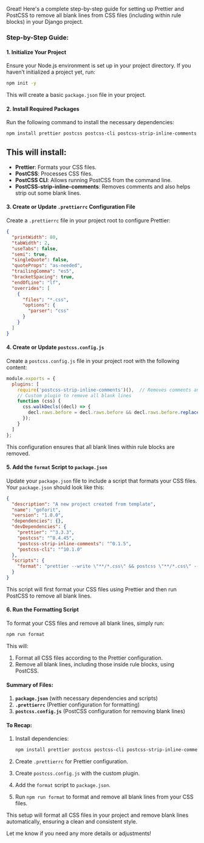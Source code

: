 Great! Here's a complete step-by-step guide for setting up Prettier and PostCSS to remove all blank lines from CSS files (including within rule blocks) in your Django project.

### Step-by-Step Guide:

#### 1\. **Initialize Your Project**

Ensure your Node.js environment is set up in your project directory. If you haven’t initialized a project yet, run:

```bash
npm init -y
```

This will create a basic `package.json` file in your project.

#### 2\. **Install Required Packages**

Run the following command to install the necessary dependencies:

```bash
npm install prettier postcss postcss-cli postcss-strip-inline-comments --save-dev
```

This will install:
------------------

*   **Prettier**: Formats your CSS files.
*   **PostCSS**: Processes CSS files.
*   **PostCSS CLI**: Allows running PostCSS from the command line.
*   **PostCSS-strip-inline-comments**: Removes comments and also helps strip out some blank lines.

#### 3\. **Create or Update `.prettierrc` Configuration File**

Create a `.prettierrc` file in your project root to configure Prettier:

```json
{
  "printWidth": 80,
  "tabWidth": 2,
  "useTabs": false,
  "semi": true,
  "singleQuote": false,
  "quoteProps": "as-needed",
  "trailingComma": "es5",
  "bracketSpacing": true,
  "endOfLine": "lf",
  "overrides": [
    {
      "files": "*.css",
      "options": {
        "parser": "css"
      }
    }
  ]
}
```

#### 4\. **Create or Update `postcss.config.js`**

Create a `postcss.config.js` file in your project root with the following content:

```js
module.exports = {
  plugins: [
    require('postcss-strip-inline-comments')(),  // Removes comments and blank lines
    // Custom plugin to remove all blank lines
    function (css) {
      css.walkDecls((decl) => {
        decl.raws.before = decl.raws.before && decl.raws.before.replace(/(\r\n|\n|\r){2,}/g, '\n'); // Removes blank lines within rule blocks
      });
    }
  ]
};
```

This configuration ensures that all blank lines within rule blocks are removed.

#### 5\. **Add the `format` Script to `package.json`**

Update your `package.json` file to include a script that formats your CSS files. Your `package.json` should look like this:

```json
{
  "description": "A new project created from template",
  "name": "goforit",
  "version": "1.0.0",
  "dependencies": {},
  "devDependencies": {
    "prettier": "^3.3.3",
    "postcss": "^8.4.45",
    "postcss-strip-inline-comments": "^0.1.5",
    "postcss-cli": "^10.1.0"
  },
  "scripts": {
    "format": "prettier --write \"**/*.css\" && postcss \"**/*.css\" --replace"
  }
}
```

This script will first format your CSS files using Prettier and then run PostCSS to remove all blank lines.

#### 6\. **Run the Formatting Script**

To format your CSS files and remove all blank lines, simply run:

```bash
npm run format
```

This will:

1.  Format all CSS files according to the Prettier configuration.
2.  Remove all blank lines, including those inside rule blocks, using PostCSS.

#### Summary of Files:

1.  **`package.json`** (with necessary dependencies and scripts)
2.  **`.prettierrc`** (Prettier configuration for formatting)
3.  **`postcss.config.js`** (PostCSS configuration for removing blank lines)

#### To Recap:

1.  Install dependencies:
    
    ```bash
    npm install prettier postcss postcss-cli postcss-strip-inline-comments --save-dev
    ```
    
2.  Create `.prettierrc` for Prettier configuration.
3.  Create `postcss.config.js` with the custom plugin.
4.  Add the `format` script to `package.json`.
5.  Run `npm run format` to format and remove all blank lines from your CSS files.

This setup will format all CSS files in your project and remove blank lines automatically, ensuring a clean and consistent style.

Let me know if you need any more details or adjustments!